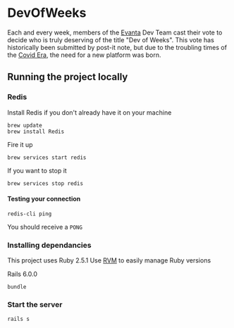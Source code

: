 # DevOfWeeks
Each and every week, members of the [Evanta](https://www.evanta.com) Dev Team cast their vote to decide who is truly deserving of the title "Dev of Weeks". This vote has historically been submitted by post-it note, but due to the troubling times of the [Covid Era](https://en.wikipedia.org/wiki/Coronavirus_disease_2019), the need for a new platform was born.

## Running the project locally 
### Redis
Install Redis if you don't already have it on your machine
```
brew update
brew install Redis
```

Fire it up
```
brew services start redis
```
If you want to stop it
```
brew services stop redis
```
#### Testing your connection
```
redis-cli ping
```
You should receive a `PONG`

### Installing dependancies 
This project uses Ruby 2.5.1
Use [RVM](https://rvm.io/) to easily manage Ruby versions

Rails 6.0.0

`bundle`


### Start the server
`rails s`


